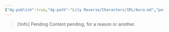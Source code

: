 ```yaml
---
{"dg-publish":true,"dg-path":"Lily Reverie/Characters/IRL/Aura.md","permalink":"/lily-reverie/characters/irl/aura/","created":"2024-01-20T04:28:19.150-03:00","updated":"2024-01-20T04:36:17.301-03:00"}
---
```



>[!info] Pending
>Content pending, for a reason or another.

